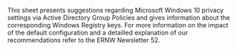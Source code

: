 This sheet presents suggestions regarding Microsoft Windows 10 privacy settings via Active Directory Group Policies and gives information about the corresponding Windows Registry keys. For more information on the impact of the default configuration and a detailled explanation of our recommendations refer to the ERNW Newsletter 52.
